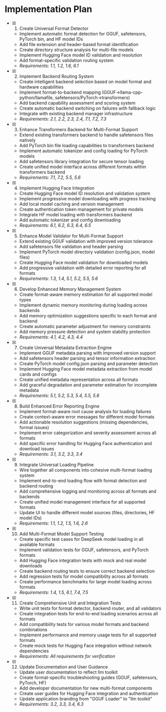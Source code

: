  # Implementation Plan

- [x] 1. Create Universal Format Detector

































  - Implement automatic format detection for GGUF, safetensors, PyTorch bin, and HF model IDs
  - Add file extension and header-based format identification
  - Create directory structure analysis for multi-file models
  - Implement Hugging Face model ID validation and resolution
  - Add format-specific validation routing system
  - _Requirements: 1.1, 1.2, 1.6, 6.1_

- [x] 2. Implement Backend Routing System





  - Create intelligent backend selection based on model format and hardware capabilities
  - Implement format-to-backend mapping (GGUF→llama-cpp-python/llamafile, safetensors/PyTorch→transformers)
  - Add backend capability assessment and scoring system
  - Create automatic backend switching on failures with fallback logic
  - Integrate with existing backend manager infrastructure
  - _Requirements: 2.1, 2.2, 2.3, 2.4, 7.1, 7.2, 7.3_

- [x] 3. Enhance Transformers Backend for Multi-Format Support





  - Extend existing transformers backend to handle safetensors files natively
  - Add PyTorch bin file loading capabilities to transformers backend
  - Implement automatic tokenizer and config loading for PyTorch models
  - Add safetensors library integration for secure tensor loading
  - Create unified model interface across different formats within transformers backend
  - _Requirements: 7.1, 7.2, 5.5, 5.6_

- [x] 4. Implement Hugging Face Integration





  - Create Hugging Face model ID resolution and validation system
  - Implement progressive model downloading with progress tracking
  - Add local model caching and version management
  - Create authentication token management for private models
  - Integrate HF model loading with transformers backend
  - Add automatic tokenizer and config downloading
  - _Requirements: 6.1, 6.2, 6.3, 6.4, 6.5_

- [x] 5. Enhance Model Validator for Multi-Format Support






  - Extend existing GGUF validation with improved version tolerance
  - Add safetensors file validation and header parsing
  - Implement PyTorch model directory validation (config.json, model files)
  - Create Hugging Face model validation for downloaded models
  - Add progressive validation with detailed error reporting for all formats
  - _Requirements: 1.3, 1.4, 5.1, 5.2, 5.5, 5.6_

- [x] 6. Develop Enhanced Memory Management System





  - Create format-aware memory estimation for all supported model types
  - Implement dynamic memory monitoring during loading across backends
  - Add memory optimization suggestions specific to each format and backend
  - Create automatic parameter adjustment for memory constraints
  - Add memory pressure detection and system stability protection
  - _Requirements: 4.1, 4.2, 4.3, 4.4_

- [x] 7. Create Universal Metadata Extraction Engine





  - Implement GGUF metadata parsing with improved version support
  - Add safetensors header parsing and tensor information extraction
  - Create PyTorch model config.json parsing and parameter detection
  - Implement Hugging Face model metadata extraction from model cards and configs
  - Create unified metadata representation across all formats
  - Add graceful degradation and parameter estimation for incomplete metadata
  - _Requirements: 5.1, 5.2, 5.3, 5.4, 5.5, 5.6_

- [x] 8. Build Enhanced Error Reporting Engine









  - Implement format-aware root cause analysis for loading failures
  - Create context-aware error messages for different model formats
  - Add actionable resolution suggestions (missing dependencies, format issues)
  - Implement error categorization and severity assessment across all formats
  - Add specific error handling for Hugging Face authentication and download issues
  - _Requirements: 3.1, 3.2, 3.3, 3.4_

- [x] 9. Integrate Universal Loading Pipeline





















  - Wire together all components into cohesive multi-format loading system
  - Implement end-to-end loading flow with format detection and backend routing
  - Add comprehensive logging and monitoring across all formats and backends
  - Create unified model management interface for all supported formats
  - Update UI to handle different model sources (files, directories, HF model IDs)
  - _Requirements: 1.1, 1.2, 1.5, 1.6, 2.6_

- [x] 10. Add Multi-Format Model Support Testing






  - Create specific test cases for DeepSeek model loading in all available formats
  - Implement validation tests for GGUF, safetensors, and PyTorch formats
  - Add Hugging Face integration tests with mock and real model downloads
  - Create backend routing tests to ensure correct backend selection
  - Add regression tests for model compatibility across all formats
  - Create performance benchmarks for large model loading across formats
  - _Requirements: 1.4, 1.5, 6.1, 7.4, 7.5_

- [x] 11. Create Comprehensive Unit and Integration Tests





  - Write unit tests for format detector, backend router, and all validators
  - Create integration tests for end-to-end loading scenarios across all formats
  - Add compatibility tests for various model formats and backend combinations
  - Implement performance and memory usage tests for all supported formats
  - Create mock tests for Hugging Face integration without network dependencies
  - _Requirements: All requirements for verification_

- [x] 12. Update Documentation and User Guidance





  - Update user documentation to reflect llm toolkit
  - Create format-specific troubleshooting guides (GGUF, safetensors, PyTorch, HF)
  - Add developer documentation for new multi-format components
  - Create user guides for Hugging Face integration and authentication
  - Update application branding from "GGUF Loader" to "llm toolkit"
  - _Requirements: 3.2, 3.3, 3.4, 6.3_